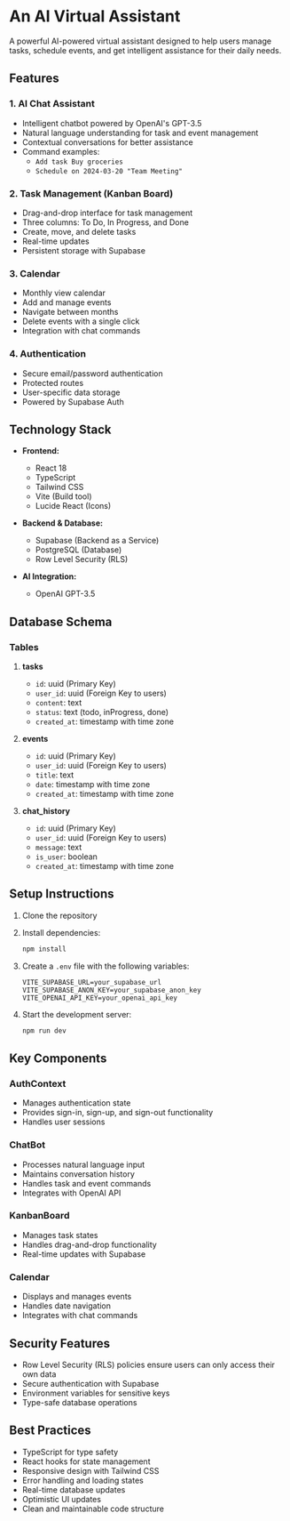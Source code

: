 # An AI Virtual Assistant

A powerful AI-powered virtual assistant designed to help users manage tasks, schedule events, and get intelligent assistance for their daily needs.

## Features

### 1. AI Chat Assistant
- Intelligent chatbot powered by OpenAI's GPT-3.5
- Natural language understanding for task and event management
- Contextual conversations for better assistance
- Command examples:
  - `Add task Buy groceries`
  - `Schedule on 2024-03-20 "Team Meeting"`

### 2. Task Management (Kanban Board)
- Drag-and-drop interface for task management
- Three columns: To Do, In Progress, and Done
- Create, move, and delete tasks
- Real-time updates
- Persistent storage with Supabase

### 3. Calendar
- Monthly view calendar
- Add and manage events
- Navigate between months
- Delete events with a single click
- Integration with chat commands

### 4. Authentication
- Secure email/password authentication
- Protected routes
- User-specific data storage
- Powered by Supabase Auth

## Technology Stack

- **Frontend:**
  - React 18
  - TypeScript
  - Tailwind CSS
  - Vite (Build tool)
  - Lucide React (Icons)

- **Backend & Database:**
  - Supabase (Backend as a Service)
  - PostgreSQL (Database)
  - Row Level Security (RLS)

- **AI Integration:**
  - OpenAI GPT-3.5

## Database Schema

### Tables

1. **tasks**
   - `id`: uuid (Primary Key)
   - `user_id`: uuid (Foreign Key to users)
   - `content`: text
   - `status`: text (todo, inProgress, done)
   - `created_at`: timestamp with time zone

2. **events**
   - `id`: uuid (Primary Key)
   - `user_id`: uuid (Foreign Key to users)
   - `title`: text
   - `date`: timestamp with time zone
   - `created_at`: timestamp with time zone

3. **chat_history**
   - `id`: uuid (Primary Key)
   - `user_id`: uuid (Foreign Key to users)
   - `message`: text
   - `is_user`: boolean
   - `created_at`: timestamp with time zone

## Setup Instructions

1. Clone the repository
2. Install dependencies:
   ```bash
   npm install
   ```

3. Create a `.env` file with the following variables:
   ```
   VITE_SUPABASE_URL=your_supabase_url
   VITE_SUPABASE_ANON_KEY=your_supabase_anon_key
   VITE_OPENAI_API_KEY=your_openai_api_key
   ```

4. Start the development server:
   ```bash
   npm run dev
   ```

## Key Components

### AuthContext
- Manages authentication state
- Provides sign-in, sign-up, and sign-out functionality
- Handles user sessions

### ChatBot
- Processes natural language input
- Maintains conversation history
- Handles task and event commands
- Integrates with OpenAI API

### KanbanBoard
- Manages task states
- Handles drag-and-drop functionality
- Real-time updates with Supabase

### Calendar
- Displays and manages events
- Handles date navigation
- Integrates with chat commands

## Security Features

- Row Level Security (RLS) policies ensure users can only access their own data
- Secure authentication with Supabase
- Environment variables for sensitive keys
- Type-safe database operations

## Best Practices

- TypeScript for type safety
- React hooks for state management
- Responsive design with Tailwind CSS
- Error handling and loading states
- Real-time database updates
- Optimistic UI updates
- Clean and maintainable code structure
